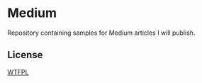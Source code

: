 # Medium
Repository containing samples for Medium articles I will publish.

## License
[WTFPL](https://en.wikipedia.org/wiki/WTFPL)
